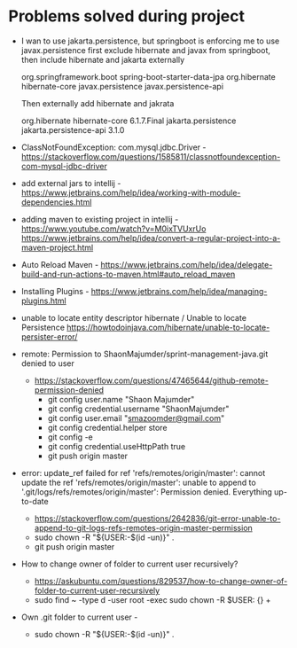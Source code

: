 # Problems solved during project

- I wan to use jakarta.persistence, but springboot is enforcing me to use javax.persistence
  first exclude hibernate and javax from springboot, then include hibernate and jakarta externally

  <dependency>
    <groupId>org.springframework.boot</groupId>
    <artifactId>spring-boot-starter-data-jpa</artifactId>
    <exclusions>
        <exclusion>
            <groupId>org.hibernate</groupId>
            <artifactId>hibernate-core</artifactId>
        </exclusion>
            <exclusion>
            <groupId>javax.persistence</groupId>
            <artifactId>javax.persistence-api</artifactId>
        </exclusion>
    </exclusions>
  </dependency>

  Then externally add hibernate and jakrata

  <dependency>
    <groupId>org.hibernate</groupId>
    <artifactId>hibernate-core</artifactId>
    <version>6.1.7.Final</version>
  </dependency>
  <dependency>
    <groupId>jakarta.persistence</groupId>
    <artifactId>jakarta.persistence-api</artifactId>
    <version>3.1.0</version>
  </dependency>

- ClassNotFoundException: com.mysql.jdbc.Driver -
  https://stackoverflow.com/questions/1585811/classnotfoundexception-com-mysql-jdbc-driver

- add external jars to intellij -
  https://www.jetbrains.com/help/idea/working-with-module-dependencies.html

- adding maven to existing project in intellij -
  https://www.youtube.com/watch?v=M0ixTVUxrUo
  https://www.jetbrains.com/help/idea/convert-a-regular-project-into-a-maven-project.html

- Auto Reload Maven -
  https://www.jetbrains.com/help/idea/delegate-build-and-run-actions-to-maven.html#auto_reload_maven

- Installing Plugins -
  https://www.jetbrains.com/help/idea/managing-plugins.html

- unable to locate entity descriptor hibernate / Unable to locate Persistence
  https://howtodoinjava.com/hibernate/unable-to-locate-persister-error/

- remote: Permission to ShaonMajumder/sprint-management-java.git denied to user

  - https://stackoverflow.com/questions/47465644/github-remote-permission-denied
    - git config user.name "Shaon Majumder"
    - git config credential.username "ShaonMajumder"
    - git config user.email "smazoomder@gmail.com"
    - git config credential.helper store
    - git config -e
    - git config credential.useHttpPath true
    - git push origin master

- error: update_ref failed for ref 'refs/remotes/origin/master': cannot update the ref 'refs/remotes/origin/master': unable to append to '.git/logs/refs/remotes/origin/master': Permission denied. Everything up-to-date

  - https://stackoverflow.com/questions/2642836/git-error-unable-to-append-to-git-logs-refs-remotes-origin-master-permission
  - sudo chown -R "${USER:-$(id -un)}" .
  - git push origin master

- How to change owner of folder to current user recursively?

  - https://askubuntu.com/questions/829537/how-to-change-owner-of-folder-to-current-user-recursively
  - sudo find ~ -type d -user root -exec sudo chown -R $USER: {} +

- Own .git folder to current user -
  - sudo chown -R "${USER:-$(id -un)}" .
